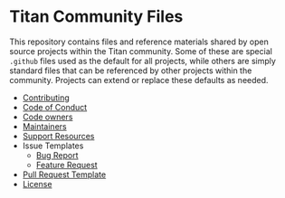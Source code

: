 # Titan Community Files

This repository contains files and reference materials shared by open source
projects within the Titan community. Some of these are special `.github` files
used as the default for all projects, while others are simply standard files
that can be referenced by other projects within the community. Projects can
extend or replace these defaults as needed.

 * [Contributing](CONTRIBUTING.md)
 * [Code of Conduct](CODE_OF_CONDUCT.md)
 * [Code owners](CODEOWNERS)
 * [Maintainers](MAINTAINERS.md)
 * [Support Resources](SUPPORT.md)
 * Issue Templates
   * [Bug Report](ISSUE_TEMPLATE/bug_report.md)
   * [Feature Request](ISSUE_TEMPLATE/feature_request.md)
 * [Pull Request Template](PULL_REQUEST_TEMPLATE.md)
 * [License](LICENSE)
